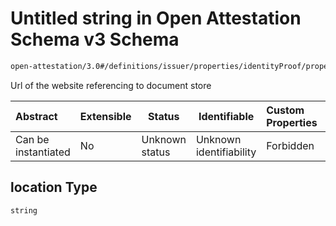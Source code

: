 # Untitled string in Open Attestation Schema v3 Schema

```txt
open-attestation/3.0#/definitions/issuer/properties/identityProof/properties/location
```

Url of the website referencing to document store


| Abstract            | Extensible | Status         | Identifiable            | Custom Properties | Additional Properties | Access Restrictions | Defined In                                                                       |
| :------------------ | ---------- | -------------- | ----------------------- | :---------------- | --------------------- | ------------------- | -------------------------------------------------------------------------------- |
| Can be instantiated | No         | Unknown status | Unknown identifiability | Forbidden         | Allowed               | none                | [tradetrust.schema.json\*](../out/tradetrust.schema.json "open original schema") |

## location Type

`string`
